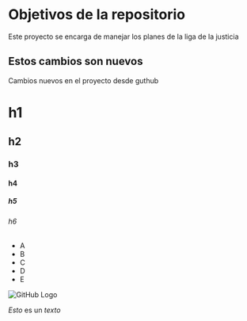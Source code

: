 # Objetivos de la repositorio

Este proyecto se encarga de manejar los planes de la liga de la justicia


## Estos cambios son nuevos
Cambios nuevos en el proyecto desde guthub

# h1
## h2
### h3
#### h4
##### h5
###### h6

* A
* B
* C
* D
* E

![GitHub Logo](https://avatars.githubusercontent.com/u/583231?v=4)

*Esto* es un _texto_
